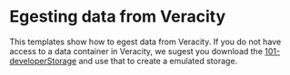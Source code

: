 # Egesting data from Veracity 

This templates show how to egest data from Veracity. If you do not have access to a data container in Veracity, we sugest you download the [101-developerStorage](https://github.com/veracity/veracity-quickstart-samples/tree/master/101-developerStorage) and use that to create a emulated storage.